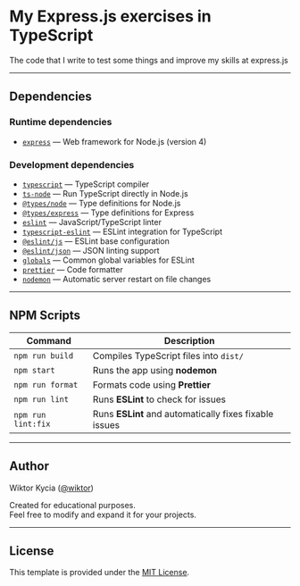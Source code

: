 # My Express.js exercises in TypeScript

The code that I write to test some things and improve my skills at express.js

---

## Dependencies

### Runtime dependencies

- [`express`](https://www.npmjs.com/package/express) — Web framework for Node.js (version 4)

### Development dependencies

- [`typescript`](https://www.npmjs.com/package/typescript) — TypeScript compiler
- [`ts-node`](https://www.npmjs.com/package/ts-node) — Run TypeScript directly in Node.js
- [`@types/node`](https://www.npmjs.com/package/@types/node) — Type definitions for Node.js
- [`@types/express`](https://www.npmjs.com/package/@types/express) — Type definitions for Express
- [`eslint`](https://www.npmjs.com/package/eslint) — JavaScript/TypeScript linter
- [`typescript-eslint`](https://www.npmjs.com/package/typescript-eslint) — ESLint integration for TypeScript
- [`@eslint/js`](https://www.npmjs.com/package/@eslint/js) — ESLint base configuration
- [`@eslint/json`](https://www.npmjs.com/package/@eslint/json) — JSON linting support
- [`globals`](https://www.npmjs.com/package/globals) — Common global variables for ESLint
- [`prettier`](https://www.npmjs.com/package/prettier) — Code formatter
- [`nodemon`](https://www.npmjs.com/package/nodemon) — Automatic server restart on file changes

---

## NPM Scripts

| Command            | Description                                            |
| ------------------ | ------------------------------------------------------ |
| `npm run build`    | Compiles TypeScript files into `dist/`                 |
| `npm start`        | Runs the app using **nodemon**                         |
| `npm run format`   | Formats code using **Prettier**                        |
| `npm run lint`     | Runs **ESLint** to check for issues                    |
| `npm run lint:fix` | Runs **ESLint** and automatically fixes fixable issues |

---

## Author

Wiktor Kycia ([@wiktor](https://github.com/wiktorKycia))

Created for educational purposes.  
Feel free to modify and expand it for your projects.

---

## License

This template is provided under the [MIT License](LICENSE).
